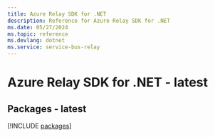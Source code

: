 ```yaml
---
title: Azure Relay SDK for .NET
description: Reference for Azure Relay SDK for .NET
ms.date: 05/27/2024
ms.topic: reference
ms.devlang: dotnet
ms.service: service-bus-relay
---
```

# Azure Relay SDK for .NET - latest
## Packages - latest
[!INCLUDE [packages](relay-index.md)]